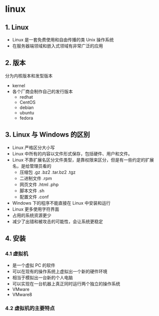 # linux

## 1. Linux

- Linux 是一套免费使用和自由传播的类 Unix 操作系统
- 在服务器端领域和嵌入式领域有非常广泛的应用

## 2. 版本

分为内核版本和发型版本

- kernel
- 各个厂商会制作自己的发行版本
  - redhat
  - CentOS
  - debian
  - ubuntu
  - fedora

## 3. Linux 与 Windows 的区别

- Linux 严格区分大小写
- Linux 中所有的内容以文件形式保存，包括硬件、用户和文件。
- Linux 不靠扩展名区分文件类型，是靠权限来区分，但是有一些约定的扩展名，是给管理员看的
  - 压缩包 .gz .bz2 .tar.bz2 .tgz
  - 二进制文件 .rpm
  - 网页文件 .html .php
  - 脚本文件 .sh
  - 配置文件 .conf
- Windows 下的程序不能直接在 Linux 中安装和运行
- Linux 更多使用字符界面
- 占用的系统资源更少
- 减少了出错和被攻击的可能性，会让系统更稳定

## 4. 安装

### 4.1 虚拟机

- 是一个虚拟 PC 的软件
- 可以在现有的操作系统上虚拟出一个新的硬件环境
- 相当于模拟出一台新的个人电脑
- 可以实现在一台机器上真正同时运行两个独立的操作系统
- VMware
- VMware8

### 4.2 虚拟机的主要特点
